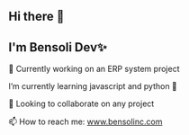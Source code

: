 ## Hi there 👋

## I'm Bensoli Dev✨ 

🔭 Currently working on an ERP system project
 
 I’m currently learning javascript and python 🌱
 
👯 Looking to collaborate on any project

 📫 How to reach me: www.bensolinc.com

